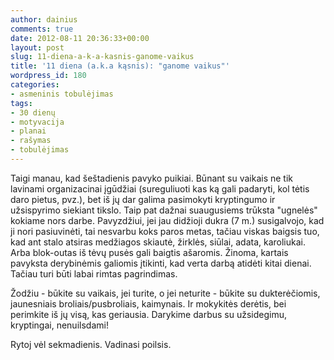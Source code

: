 ```yaml
---
author: dainius
comments: true
date: 2012-08-11 20:36:33+00:00
layout: post
slug: 11-diena-a-k-a-kasnis-ganome-vaikus
title: '11 diena (a.k.a kąsnis): "ganome vaikus"'
wordpress_id: 180
categories:
- asmeninis tobulėjimas
tags:
- 30 dienų
- motyvacija
- planai
- rašymas
- tobulėjimas
---
```


Taigi manau, kad šeštadienis pavyko puikiai. Būnant su vaikais ne tik lavinami organizacinai įgūdžiai (sureguliuoti kas ką gali padaryti, kol tėtis daro pietus, pvz.), bet iš jų dar galima pasimokyti kryptingumo ir užsispyrimo siekiant tikslo. Taip pat dažnai suaugusiems trūksta "ugnelės" kokiame nors darbe. Pavyzdžiui, jei jau didžioji dukra (7 m.) susigalvojo, kad ji nori pasiuvinėti, tai nesvarbu koks paros metas, tačiau viskas baigsis tuo, kad ant stalo atsiras medžiagos skiautė, žirklės, siūlai, adata, karoliukai. Arba blok-outas iš tėvų pusės gali baigtis ašaromis. Žinoma, kartais pavyksta derybinėmis galiomis įtikinti, kad verta darbą atidėti kitai dienai. Tačiau turi būti labai rimtas pagrindimas.

Žodžiu - būkite su vaikais, jei turite, o jei neturite - būkite su dukterėčiomis, jaunesniais broliais/pusbroliais, kaimynais. Ir mokykitės derėtis, bei perimkite iš jų visą, kas geriausia. Darykime darbus su užsidegimu, kryptingai, nenuilsdami!

Rytoj vėl sekmadienis. Vadinasi poilsis.
